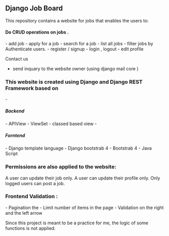 <h2>Django Job Board</h2> 
This repository contains a website for jobs that enables the users to:

<h4>Do CRUD operations on jobs .</h4>
  - add job
  - apply for a job 
  - search for a job
  - list all jobs
  - filter jobs by 
Authenticate users.
  - register / signup
  - login , logout
  - edit profile 

Contact us 
  - send inquary to the website owner (using django mail core )


<h3>This website is created using Django and Django REST Framework based on</h3>
 - <h5>Backend</h5>
   - APIView
   - ViewSet
   - classed based view
 - <h5>Forntend</h5>
   - Django template language
   - Django bootstrab 4
   - Bootstrab 4
   - Java Script 

<h3>Permissions are also applied to the website:</h3>

A user can update their job only.
A user can update their profile only.
Only logged users can post a job.


<h3> Frontend Validation :</h3>
 - Pagination the 
 - Limit number of items in the page
 - Validation on the right and the left arrow 
 
 

Since this project is meant to be a practice for me, the logic of some functions is not applied.

 
